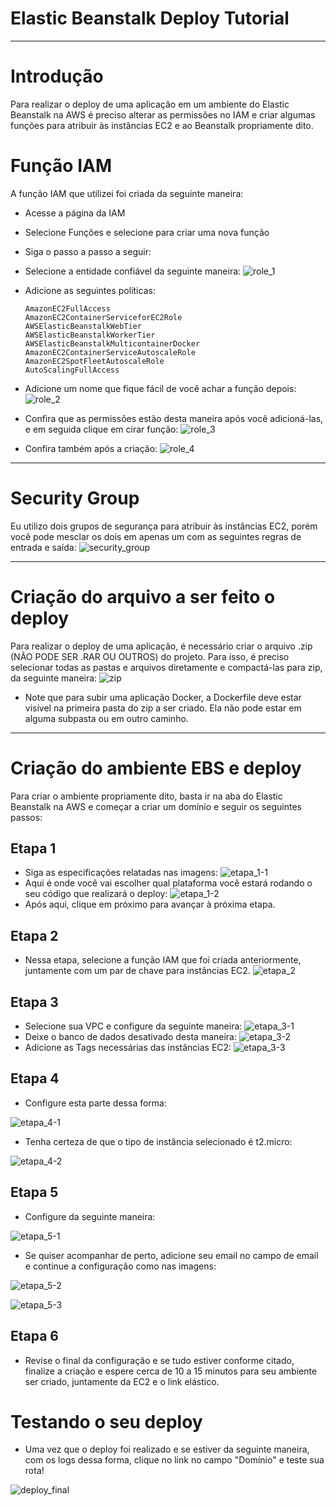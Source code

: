 # Elastic Beanstalk Deploy Tutorial

***
# Introdução
Para realizar o deploy de uma aplicação em um ambiente do Elastic Beanstalk na AWS é preciso alterar as permissões no IAM e criar algumas funções para atribuir às instâncias EC2 e ao Beanstalk propriamente dito.

# Função IAM
A função IAM que utilizei foi criada da seguinte maneira: 
- Acesse a página da IAM
- Selecione Funções e selecione para criar uma nova função
- Siga o passo a passo a seguir:

  
- Selecione a entidade confiável da seguinte maneira:
  ![role_1](/img/role_1.png)
- Adicione as seguintes políticas:
  ```
  AmazonEC2FullAccess
  AmazonEC2ContainerServiceforEC2Role
  AWSElasticBeanstalkWebTier
  AWSElasticBeanstalkWorkerTier
  AWSElasticBeanstalkMulticontainerDocker
  AmazonEC2ContainerServiceAutoscaleRole
  AmazonEC2SpotFleetAutoscaleRole
  AutoScalingFullAccess
  ```
- Adicione um nome que fique fácil de você achar a função depois:
  ![role_2](/img/role_2.png)
- Confira que as permissões estão desta maneira após você adicioná-las, e em seguida clique em cirar função:
  ![role_3](/img/role_3.png)
- Confira também após a criação:
  ![role_4](/img/role_4.png)
***
# Security Group 
Eu utilizo dois grupos de segurança para atribuir às instâncias EC2, porém você pode mesclar os dois em apenas um com as seguintes regras de entrada e saída:
![security_group](img/security_group.png)
***
# Criação do arquivo a ser feito o deploy
Para realizar o deploy de uma aplicação, é necessário criar o arquivo .zip (NÃO PODE SER .RAR OU OUTROS) do projeto. Para isso, é preciso selecionar todas as pastas e arquivos diretamente e compactá-las para zip, da seguinte maneira:
![zip](img/zip.png)

- Note que para subir uma aplicação Docker, a Dockerfile deve estar visível na primeira pasta do zip a ser criado. Ela não pode estar em alguma subpasta ou em outro caminho.
***
# Criação do ambiente EBS e deploy
Para criar o ambiente propriamente dito, basta ir na aba do Elastic Beanstalk na AWS e começar a criar um domínio e seguir os seguintes passos:

## Etapa 1
- Siga as especificações relatadas nas imagens:
![etapa_1-1](img/etapa_1-1.png)
- Aqui é onde você vai escolher qual plataforma você estará rodando o seu código que realizará o deploy:
![etapa_1-2](img/etapa_1-2.png)
- Após aqui, clique em próximo para avançar à próxima etapa.

## Etapa 2
- Nessa etapa, selecione a função IAM que foi criada anteriormente, juntamente com um par de chave para instâncias EC2.
![etapa_2](img/etapa_2.png)

## Etapa 3
- Selecione sua VPC e configure da seguinte maneira:
![etapa_3-1](img/etapa_3-1.png)
- Deixe o banco de dados desativado desta maneira:
![etapa_3-2](img/etapa_3-2.png)
- Adicione as Tags necessárias das instâncias EC2:
![etapa_3-3](img/etapa_3-3.png)

## Etapa 4
- Configure esta parte dessa forma:

![etapa_4-1](img/etapa_4-1.png)

- Tenha certeza de que o tipo de instância selecionado é t2.micro:

![etapa_4-2](img/etapa_4-2.png)

## Etapa 5
- Configure da seguinte maneira:

![etapa_5-1](img/etapa_5-1.png)

- Se quiser acompanhar de perto, adicione seu email no campo de email e continue a configuração como nas imagens:

![etapa_5-2](img/etapa_5-2.png)

![etapa_5-3](img/etapa_5-3.png)

## Etapa 6
- Revise o final da configuração e se tudo estiver conforme citado, finalize a criação e espere cerca de 10 a 15 minutos para seu ambiente ser criado, juntamente da EC2 e o link elástico.

# Testando o seu deploy
- Uma vez que o deploy foi realizado e se estiver da seguinte maneira, com os logs dessa forma, clique no link no campo "Domínio" e teste sua rota!

![deploy_final](img/deploy_final.png)
